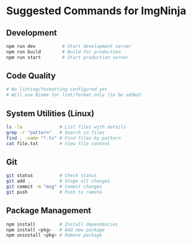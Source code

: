 # Suggested Commands for ImgNinja

## Development
```bash
npm run dev          # Start development server
npm run build        # Build for production
npm run start        # Start production server
```

## Code Quality
```bash
# No linting/formatting configured yet
# Will use Biome for lint/format only (to be added)
```

## System Utilities (Linux)
```bash
ls -la              # List files with details
grep -r "pattern"   # Search in files
find . -name "*.ts" # Find files by pattern
cat file.txt        # View file content
```

## Git
```bash
git status          # Check status
git add .           # Stage all changes
git commit -m "msg" # Commit changes
git push            # Push to remote
```

## Package Management
```bash
npm install         # Install dependencies
npm install <pkg>   # Add new package
npm uninstall <pkg> # Remove package
```
